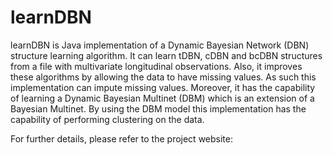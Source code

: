 # learnDBN

learnDBN is Java implementation of a Dynamic Bayesian Network (DBN) structure learning algorithm. It can learn tDBN, cDBN and bcDBN structures from a file with multivariate longitudinal observations. Also, it improves these algorithms by allowing the data to have missing values. As such this implementation can impute missing values. Moreover, it has the capability of learning a Dynamic Bayesian Multinet (DBM) which is an extension of a Bayesian Multinet. By using the DBM model this implementation has the capability of performing clustering on the data. 

For further details, please refer to the project website: 
